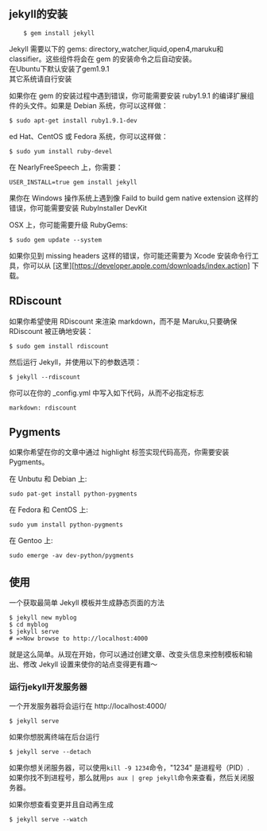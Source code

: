 ## jekyll的安装  
	
		$ gem install jekyll
Jekyll 需要以下的 gems: directory_watcher,liquid,open4,maruku和classifier。这些组件将会在 gem 的安装命令之后自动安装。  
在Ubuntu下默认安装了gem1.9.1  
其它系统请自行安装  

如果你在 gem 的安装过程中遇到错误，你可能需要安装 ruby1.9.1 的编译扩展组件的头文件。如果是 Debian 系统，你可以这样做：  

	$ sudo apt-get install ruby1.9.1-dev  

ed Hat、CentOS 或 Fedora 系统，你可以这样做：  

	$ sudo yum install ruby-devel  

在 NearlyFreeSpeech 上，你需要：  
		
	USER_INSTALL=true gem install jekyll  
果你在 Windows 操作系统上遇到像 Faild to build gem native extension 这样的错误，你可能需要安装 RubyInstaller DevKit  

 OSX 上，你可能需要升级 RubyGems:  
 
	$ sudo gem update --system   
 如果你见到 missing headers 这样的错误，你可能还需要为 Xcode 安装命令行工具，你可以从 [这里][https://developer.apple.com/downloads/index.action] 下载。  

## RDiscount  
如果你希望使用 RDiscount 来渲染 markdown，而不是 Maruku,只要确保 RDiscount 被正确地安装：  

	$ sudo gem install rdiscount  
然后运行 Jekyll，并使用以下的参数选项：  

	$ jekyll --rdiscount  
你可以在你的 _config.yml 中写入如下代码，从而不必指定标志  

	markdown: rdiscount  

## Pygments  
如果你希望在你的文章中通过 highlight 标签实现代码高亮，你需要安装 Pygments。

在 Unbutu 和 Debian 上:  

	sudo pat-get install python-pygments  
在 Fedora 和 CentOS 上:

	sudo yum install python-pygments
在 Gentoo 上:

	sudo emerge -av dev-python/pygments 

## 使用
一个获取最简单 Jekyll 模板并生成静态页面的方法  

	$ jekyll new myblog
	$ cd myblog 
	$ jekyll serve  
	# =>Now browse to http://localhost:4000  
就是这么简单。从现在开始，你可以通过创建文章、改变头信息来控制模板和输出、修改 Jekyll 设置来使你的站点变得更有趣～  

### 运行jekyll开发服务器  
 一个开发服务器将会运行在 http://localhost:4000/  
 
	$ jekyll serve  
如果你想脱离终端在后台运行  

	$ jekyll serve --detach  
如果你想关闭服务器，可以使用`kill -9 1234`命令，"1234" 是进程号（PID）.  
如果你找不到进程号，那么就用`ps aux | grep jekyll`命令来查看，然后关闭服务器。

如果你想查看变更并且自动再生成  

	$ jekyll serve --watch  

